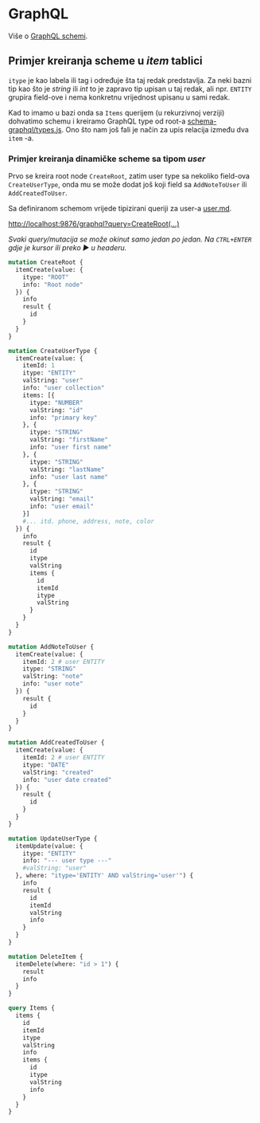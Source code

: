 # GraphQL

Više o [GraphQL schemi](./graphql.md).

## Primjer kreiranja scheme u _item_ tablici

`itype` je kao labela ili tag i određuje šta taj redak predstavlja. Za neki bazni tip kao što je _string_ ili _int_ to je zapravo tip upisan u taj redak, ali npr. `ENTITY` grupira field-ove i nema konkretnu vrijednost upisanu u sami redak.

Kad to imamo u bazi onda sa `Items` querijem (u rekurzivnoj verziji) dohvatimo schemu i kreiramo GraphQL type od root-a [schema-graphql/types.js](./types.js). Ono što nam još fali je način za upis relacija između dva `item` -a.

### Primjer kreiranja dinamičke scheme sa tipom _user_

Prvo se kreira root node `CreateRoot`, zatim user type sa nekoliko field-ova `CreateUserType`, onda mu se može dodat još koji field sa `AddNoteToUser` ili `AddCreatedToUser`.

Sa definiranom schemom vrijede tipizirani queriji za user-a [user.md](./user.md).

[http://localhost:9876/graphql?query=CreateRoot(...)](http://localhost:9876/graphql?query=mutation%20CreateRoot%20%7B%0A%20%20itemCreate(value%3A%20%7B%0A%20%20%20%20itype%3A%20%22ROOT%22%0A%20%20%20%20info%3A%20%22Root%20node%22%0A%20%20%7D)%20%7B%0A%20%20%20%20info%0A%20%20%20%20result%20%7B%0A%20%20%20%20%20%20id%0A%20%20%20%20%7D%0A%20%20%7D%0A%7D%0A%0Amutation%20CreateUserType%20%7B%0A%20%20itemCreate(value%3A%20%7B%0A%20%20%20%20itemId%3A%201%0A%20%20%20%20itype%3A%20%22ENTITY%22%0A%20%20%20%20valString%3A%20%22user%22%0A%20%20%20%20info%3A%20%22user%20collection%22%0A%20%20%20%20items%3A%20%5B%7B%0A%20%20%20%20%20%20itype%3A%20%22NUMBER%22%0A%20%20%20%20%20%20valString%3A%20%22id%22%0A%20%20%20%20%20%20info%3A%20%22primary%20key%22%0A%20%20%20%20%7D%2C%20%7B%0A%20%20%20%20%20%20itype%3A%20%22STRING%22%0A%20%20%20%20%20%20valString%3A%20%22firstName%22%0A%20%20%20%20%20%20info%3A%20%22user%20first%20name%22%0A%20%20%20%20%7D%2C%20%7B%0A%20%20%20%20%20%20itype%3A%20%22STRING%22%0A%20%20%20%20%20%20valString%3A%20%22lastName%22%0A%20%20%20%20%20%20info%3A%20%22user%20last%20name%22%0A%20%20%20%20%7D%2C%20%7B%0A%20%20%20%20%20%20itype%3A%20%22STRING%22%0A%20%20%20%20%20%20valString%3A%20%22email%22%0A%20%20%20%20%20%20info%3A%20%22user%20email%22%0A%20%20%20%20%7D%5D%0A%20%20%20%20%23...%20itd.%20phone%2C%20address%2C%20note%2C%20color%0A%20%20%7D)%20%7B%0A%20%20%20%20info%0A%20%20%20%20result%20%7B%0A%20%20%20%20%20%20id%0A%20%20%20%20%20%20itype%0A%20%20%20%20%20%20valString%0A%20%20%20%20%20%20items%20%7B%0A%20%20%20%20%20%20%20%20id%0A%20%20%20%20%20%20%20%20itemId%0A%20%20%20%20%20%20%20%20itype%0A%20%20%20%20%20%20%20%20valString%0A%20%20%20%20%20%20%7D%0A%20%20%20%20%7D%0A%20%20%7D%0A%7D%0A%0Amutation%20AddNoteToUser%20%7B%0A%20%20itemCreate(value%3A%20%7B%0A%20%20%20%20itemId%3A%202%20%23%20user%20ENTITY%0A%20%20%20%20itype%3A%20%22STRING%22%0A%20%20%20%20valString%3A%20%22note%22%0A%20%20%20%20info%3A%20%22user%20note%22%0A%20%20%7D)%20%7B%0A%20%20%20%20result%20%7B%0A%20%20%20%20%20%20id%0A%20%20%20%20%7D%0A%20%20%7D%0A%7D%0A%0Amutation%20AddCreatedToUser%20%7B%0A%20%20itemCreate(value%3A%20%7B%0A%20%20%20%20itemId%3A%202%20%23%20user%20ENTITY%0A%20%20%20%20itype%3A%20%22DATE%22%0A%20%20%20%20valString%3A%20%22created%22%0A%20%20%20%20info%3A%20%22user%20date%20created%22%0A%20%20%7D)%20%7B%0A%20%20%20%20result%20%7B%0A%20%20%20%20%20%20id%0A%20%20%20%20%7D%0A%20%20%7D%0A%7D%0A%0Amutation%20UpdateUserType%20%7B%0A%20%20itemUpdate(value%3A%20%7B%0A%20%20%20%20itype%3A%20%22ENTITY%22%0A%20%20%20%20info%3A%20%22---%20user%20type%20---%22%0A%20%20%20%20%23valString%3A%20%22user%22%0A%20%20%7D%2C%20where%3A%20%22itype%3D%27ENTITY%27%20AND%20valString%3D%27user%27%22)%20%7B%0A%20%20%20%20info%0A%20%20%20%20result%20%7B%0A%20%20%20%20%20%20id%0A%20%20%20%20%20%20itemId%0A%20%20%20%20%20%20valString%0A%20%20%20%20%20%20info%0A%20%20%20%20%7D%0A%20%20%7D%0A%7D%0A%0Amutation%20DeleteItem%20%7B%0A%20%20itemDelete(where%3A%20%22id%20%3E%201%22)%20%7B%0A%20%20%20%20result%0A%20%20%20%20info%0A%20%20%7D%0A%7D%0A%0Aquery%20Items%20%7B%0A%20%20items%20%7B%0A%20%20%20%20id%0A%20%20%20%20itemId%0A%20%20%20%20itype%0A%20%20%20%20valString%0A%20%20%20%20info%0A%20%20%20%20items%20%7B%0A%20%20%20%20%20%20id%0A%20%20%20%20%20%20itype%0A%20%20%20%20%20%20valString%0A%20%20%20%20%20%20info%0A%20%20%20%20%7D%0A%20%20%7D%0A%7D&operationName=DeleteItem)

_Svaki query/mutacija se može okinut samo jedan po jedan. Na `CTRL+ENTER` gdje je kursor ili preko ▶ u headeru._

```graphql
mutation CreateRoot {
  itemCreate(value: {
    itype: "ROOT"
    info: "Root node"
  }) {
    info
    result {
      id
    }
  }
}

mutation CreateUserType {
  itemCreate(value: {
    itemId: 1
    itype: "ENTITY"
    valString: "user"
    info: "user collection"
    items: [{
      itype: "NUMBER"
      valString: "id"
      info: "primary key"
    }, {
      itype: "STRING"
      valString: "firstName"
      info: "user first name"
    }, {
      itype: "STRING"
      valString: "lastName"
      info: "user last name"
    }, {
      itype: "STRING"
      valString: "email"
      info: "user email"
    }]
    #... itd. phone, address, note, color
  }) {
    info
    result {
      id
      itype
      valString
      items {
        id
        itemId
        itype
        valString
      }
    }
  }
}

mutation AddNoteToUser {
  itemCreate(value: {
    itemId: 2 # user ENTITY
    itype: "STRING"
    valString: "note"
    info: "user note"
  }) {
    result {
      id
    }
  }
}

mutation AddCreatedToUser {
  itemCreate(value: {
    itemId: 2 # user ENTITY
    itype: "DATE"
    valString: "created"
    info: "user date created"
  }) {
    result {
      id
    }
  }
}

mutation UpdateUserType {
  itemUpdate(value: {
    itype: "ENTITY"
    info: "--- user type ---"
    #valString: "user"
  }, where: "itype='ENTITY' AND valString='user'") {
    info
    result {
      id
      itemId
      valString
      info
    }
  }
}

mutation DeleteItem {
  itemDelete(where: "id > 1") {
    result
    info
  }
}

query Items {
  items {
    id
    itemId
    itype
    valString
    info
    items {
      id
      itype
      valString
      info
    }
  }
}
```
